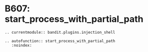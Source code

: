 # B607: start_process_with_partial_path

```{eval-rst}
.. currentmodule:: bandit.plugins.injection_shell
```

```{eval-rst}
.. autofunction:: start_process_with_partial_path
   :noindex:
```
